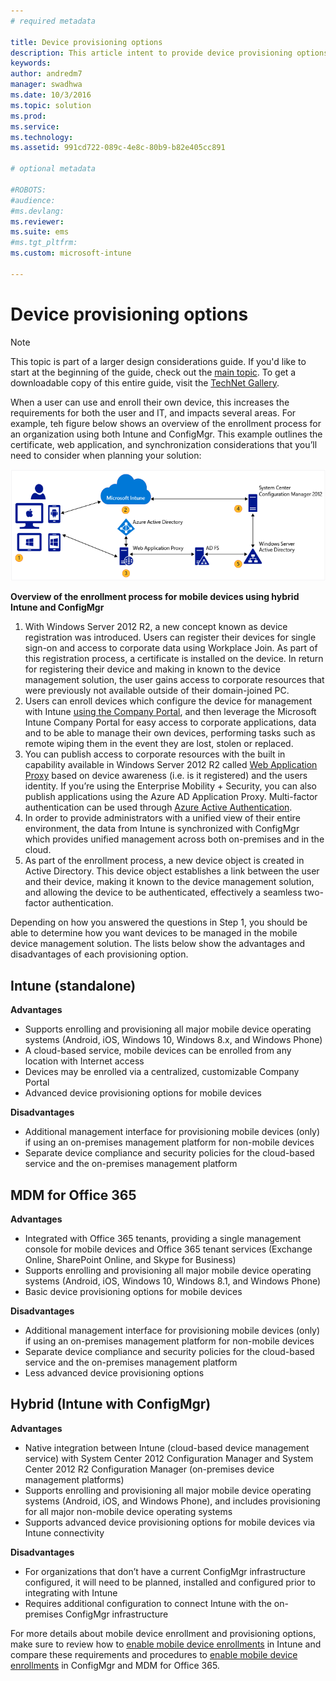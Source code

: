 ```yaml
---
# required metadata

title: Device provisioning options
description: This article intent to provide device provisioning options when planning to implement Microsoft MDM solutions.
keywords:
author: andredm7
manager: swadhwa
ms.date: 10/3/2016
ms.topic: solution
ms.prod:
ms.service: 
ms.technology:
ms.assetid: 991cd722-089c-4e8c-80b9-b82e405cc891

# optional metadata

#ROBOTS:
#audience:
#ms.devlang:
ms.reviewer: 
ms.suite: ems
#ms.tgt_pltfrm:
ms.custom: microsoft-intune

---
```


# Device provisioning options

>[!NOTE]
>This topic is part of a larger design considerations guide. If you'd like to start at the beginning of the guide, check out the [main topic](mdm-design-considerations-guide.md). To get a downloadable copy of this entire guide, visit the [TechNet Gallery](https://gallery.technet.microsoft.com/Mobile-Device-Management-7d401582).

When a user can use and enroll their own device, this increases the requirements for both the user and IT, and impacts several areas. For example, teh figure below shows an overview of the enrollment process for an organization using both Intune and ConfigMgr. This example outlines the certificate, web application, and synchronization considerations that you’ll need to consider when planning your solution:

![Overview of the enrollment process for mobile devices using hybrid Intune and ConfigMgr](./media/MDM_Figure_04.png)

**Overview of the enrollment process for mobile devices using hybrid Intune and ConfigMgr**

1. With <token>Windows Server 2012 R2, a new concept known as device registration was introduced.  Users can register their devices for single sign-on and access to corporate data using Workplace Join.  As part of this registration process, a certificate is installed on the device. In return for registering their device and making in known to the device management solution, the user gains access to corporate resources that were previously not available outside of their domain-joined PC.
2. Users can enroll devices which configure the device for management with Intune [using the Company Portal](/Intune/deploy-use/enroll-devices-in-microsoft-intune), and then leverage the Microsoft Intune Company Portal for easy access to corporate applications, data and to be able to manage their own devices, performing tasks such as remote wiping them in the event they are lost, stolen or replaced.
3. You can publish access to corporate resources with the built in capability available in Windows Server 2012 R2 called [Web Application Proxy](https://technet.microsoft.com/library/dn584107.aspx) based on device awareness (i.e. is it registered) and the users identity. If you’re using the Enterprise Mobility + Security, you can also publish applications using the Azure AD Application Proxy. Multi-factor authentication can be used through [Azure Active Authentication](https://azure.microsoft.com/documentation/articles/multi-factor-authentication-get-started-cloud/).
4. In order to provide administrators with a unified view of their entire environment, the data from Intune is synchronized with ConfigMgr which provides unified management across both on-premises and in the cloud.
5. As part of the enrollment process, a new device object is created in Active Directory.  This device object establishes a link between the user and their device, making it known to the device management solution, and allowing the device to be authenticated, effectively a seamless two-factor authentication.

Depending on how you answered the questions in Step 1, you should be able to determine how you want devices to be managed in the mobile device management solution. The lists below show the advantages and disadvantages of each provisioning option.

## Intune (standalone)

**Advantages**

- Supports enrolling and provisioning all major mobile device operating systems (Android, iOS, Windows 10, Windows 8.x, and Windows Phone)
- A cloud-based service, mobile devices can be enrolled from any location with Internet access
- Devices may be enrolled via a centralized, customizable Company Portal
- Advanced device provisioning options for mobile devices

**Disadvantages**

- Additional management interface for provisioning mobile devices (only) if using an on-premises management platform for non-mobile devices
- Separate device compliance and security policies for the cloud-based service and the on-premises management platform 

## MDM for Office 365

**Advantages**

- Integrated with Office 365 tenants, providing a single management console for mobile devices and Office 365 tenant services (Exchange Online, SharePoint Online, and Skype for Business)
- Supports enrolling and provisioning all major mobile device operating systems (Android, iOS, Windows 10, Windows 8.1, and Windows Phone)
- Basic device provisioning options for mobile devices

**Disadvantages**

- Additional management interface for provisioning mobile devices (only) if using an on-premises management platform for non-mobile devices
- Separate device compliance and security policies for the cloud-based service and the on-premises management platform
- Less advanced device provisioning options

## Hybrid (Intune with ConfigMgr)

**Advantages**

- Native integration between Intune (cloud-based device management service) with System Center 2012 Configuration Manager and System Center 2012 R2 Configuration Manager (on-premises device management platforms)
- Supports enrolling and provisioning all major mobile device operating systems (Android, iOS, and Windows Phone), and includes provisioning for all major non-mobile device operating systems
- Supports advanced device provisioning options for mobile devices via Intune connectivity

**Disadvantages**

- For organizations that don’t have a current ConfigMgr infrastructure configured, it will need to be planned, installed and configured prior to integrating with Intune
- Requires additional configuration to connect Intune with the on-premises ConfigMgr infrastructure

For more details about mobile device enrollment and provisioning options, make sure to review how to [enable mobile device enrollments](/Intune/deploy-use/enroll-devices-in-microsoft-intune) in Intune and compare these requirements and procedures to [enable mobile device enrollments](https://technet.microsoft.com/library/jj884158.aspx) in ConfigMgr and MDM for Office 365.
